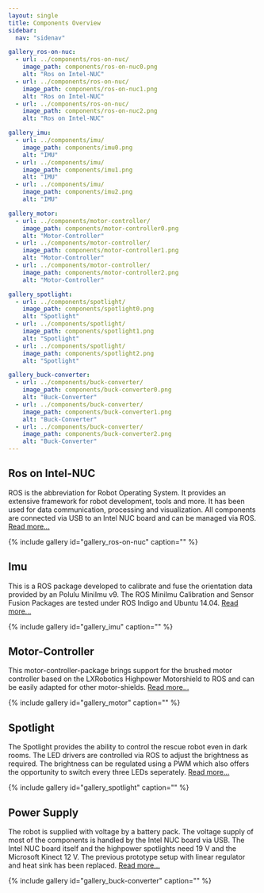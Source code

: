 ```yaml
---
layout: single
title: Components Overview
sidebar:
  nav: "sidenav"

gallery_ros-on-nuc:
  - url: ../components/ros-on-nuc/
    image_path: components/ros-on-nuc0.png
    alt: "Ros on Intel-NUC"
  - url: ../components/ros-on-nuc/
    image_path: components/ros-on-nuc1.png
    alt: "Ros on Intel-NUC"
  - url: ../components/ros-on-nuc/
    image_path: components/ros-on-nuc2.png
    alt: "Ros on Intel-NUC"

gallery_imu:
  - url: ../components/imu/
    image_path: components/imu0.png
    alt: "IMU"
  - url: ../components/imu/
    image_path: components/imu1.png
    alt: "IMU"
  - url: ../components/imu/
    image_path: components/imu2.png
    alt: "IMU"

gallery_motor:
  - url: ../components/motor-controller/
    image_path: components/motor-controller0.png
    alt: "Motor-Controller"
  - url: ../components/motor-controller/
    image_path: components/motor-controller1.png
    alt: "Motor-Controller"
  - url: ../components/motor-controller/
    image_path: components/motor-controller2.png
    alt: "Motor-Controller"

gallery_spotlight:
  - url: ../components/spotlight/
    image_path: components/spotlight0.png
    alt: "Spotlight"
  - url: ../components/spotlight/
    image_path: components/spotlight1.png
    alt: "Spotlight"
  - url: ../components/spotlight/
    image_path: components/spotlight2.png
    alt: "Spotlight"

gallery_buck-converter:
  - url: ../components/buck-converter/
    image_path: components/buck-converter0.png
    alt: "Buck-Converter"
  - url: ../components/buck-converter/
    image_path: components/buck-converter1.png
    alt: "Buck-Converter"
  - url: ../components/buck-converter/
    image_path: components/buck-converter2.png
    alt: "Buck-Converter"
---
```


## Ros on Intel-NUC

ROS is the abbreviation for Robot Operating System. It provides an extensive framework for robot development, tools and more. It has been used for data communication, processing and visualization.
All components are connected via USB to an Intel NUC board and can be managed via ROS.
[Read more...](/components/ros-on-nuc/)

{% include gallery id="gallery_ros-on-nuc" caption="" %}



## Imu

This is a ROS package developed to calibrate and fuse the orientation data provided by an Polulu MiniImu v9. The ROS MiniImu Calibration and Sensor Fusion Packages are tested under ROS Indigo and Ubuntu 14.04.
[Read more...](/components/imu/)

{% include gallery id="gallery_imu" caption="" %}



## Motor-Controller

This motor-controller-package brings support for the brushed motor controller based on the LXRobotics Highpower Motorshield to ROS and can be easily adapted for other motor-shields.
[Read more...](/components/motor-controller/)

{% include gallery id="gallery_motor" caption="" %}



## Spotlight

The Spotlight provides the ability to control the rescue robot even in dark rooms. The LED drivers are controlled via ROS to adjust the brightness as required. The brightness can be regulated using a PWM which also offers the opportunity to switch every three LEDs seperately.
[Read more...](/components/spotlight/)

{% include gallery id="gallery_spotlight" caption="" %}



## Power Supply

The robot is supplied with voltage by a battery pack. The voltage supply of most of the components is handled by the Intel NUC board via USB. The Intel NUC board itself and the highpower spotlights need 19 V and the Microsoft Kinect 12 V. The previous prototype setup with linear regulator and heat sink has been replaced. 
[Read more...](/components/buck-converter/)

{% include gallery id="gallery_buck-converter" caption="" %}


